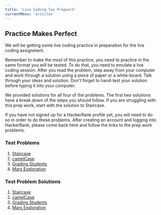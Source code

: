 ```yaml
---
title: 'Live Coding Two Prepwork'
currentMenu: 'articles'
---
```


## Practice Makes Perfect
We will be getting some live coding practice in preparation for the live coding assignment.

Remember to make the most of this practice, you need to practice in the same format you will be tested. To do that, you need to emulate a live coding session. After you read the problem, step away from your computer and work through a solution using a piece of paper or a white-board. Talk through your ideas and solution. Don't forget to hand-test your solution before typing it into your computer.

We provided solutions for all four of the problems. The first two solutions have a break down of the steps you should follow. If you are struggling with this prep work, start with the solution to Staircase.

<aside class="aside-warning" markdown="1">
If you have not signed up for a HackerRank profile yet, you will need to do so in order to do these problems. After creating an account and logging into HackerRank, please come back here and follow the links to the prep work problems.
</aside>

### Test Problems

1. [Staircase](https://www.hackerrank.com/challenges/staircase/problem)
2. [camelCase](https://www.hackerrank.com/challenges/camelcase/problem)
3. [Grading Students](https://www.hackerrank.com/challenges/grading/problem)
4. [Mars Exploration](https://www.hackerrank.com/challenges/mars-exploration/problem)

### Test Problem Solutions

1. [Staircase](../../articles/staircase/)
2. [camelCase](../../articles/camelcase/)
3. [Grading Students](../../articles/grading-students/)
4. [Mars Exploration](../../articles/mars-exploration/)
